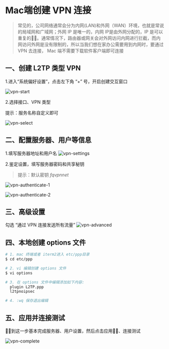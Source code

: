 # Mac端创建 VPN 连接

>常见的，公司网络通常会分为内网(LAN)和外网（WAN）环境，也就是常说的局域网和广域网；外网 IP 是唯一的，内网 IP是由外网分配的，IP 是可以重复的。通常情况下，路由器或网关会对外网访问内网进行拦截，而内网访问外网是没有限制的，所以当我们想在家办公需要用到内网时，要通过 VPN 去连接， Mac 端不需要下载软件客户端即可连接

## 一、创建 L2TP 类型 VPN

1.进入“系统偏好设置”，点击左下角 “+” 号，开启创建交互窗口

![vpn-start](./media/vpn-start.jpg)

2.选择接口、VPN 类型

提示：服务名称自定义即可

![vpn-select](./media/vpn-select.jpg)

## 二、配置服务器、用户等信息

1.填写服务器地址和用户名
![vpn-settings](./media/vpn-settings.jpg)

2.鉴定设置，填写服务器密码和共享秘钥

>提示：默认密钥 *fqvpnnet*

![vpn-authenticate-1](./media/vpn-authenticate-1.jpg)

![vpn-authenticate-2](./media/vpn-authenticate-2.png)

## 三、高级设置

勾选 “通过 VPN 连接发送所有流量”
![vpn-advanced](./media/vpn-advanced.jpg)

## 四、本地创建 options 文件

```bash
# 1. mac 终端或者 iterm2进入 etc/ppp目录
$ cd etc/ppp

# 2. vi 编辑创建 options 文件
$ vi options

# 3. 在 options 文件中编辑添加如下内容:
  plugin L2TP.ppp
  l2tpnoipsec

# 4. :wq 保存退出编辑

```

## 五、应用并连接测试

到这一步基本完成服务器、用户设置，然后点击应用、连接测试

![vpn-complete](./media/vpn-complete.jpg)
